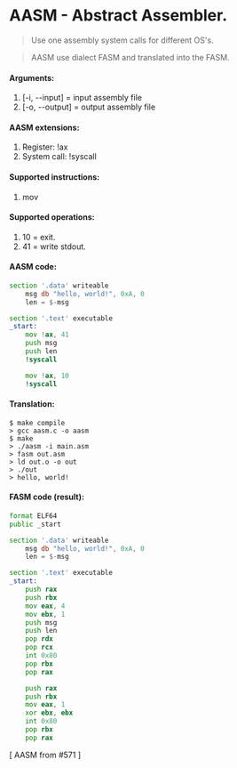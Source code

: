# AASM - Abstract Assembler.
> Use one assembly system calls for different OS's.

> AASM use dialect FASM and translated into the FASM.

#### Arguments:
1. [-i, --input] = input assembly file
2. [-o, --output] = output assembly file

#### AASM extensions:
1. Register: !ax
2. System call: !syscall

#### Supported instructions:
1. mov

#### Supported operations:
1. 10 = exit.
2. 41 = write stdout.

#### AASM code:
```asm
section '.data' writeable
    msg db "hello, world!", 0xA, 0
    len = $-msg

section '.text' executable
_start:
    mov !ax, 41
    push msg
    push len
    !syscall

    mov !ax, 10
    !syscall
```

#### Translation:
```
$ make compile
> gcc aasm.c -o aasm
$ make
> ./aasm -i main.asm
> fasm out.asm
> ld out.o -o out
> ./out
> hello, world!
```

#### FASM code (result):
```asm
format ELF64
public _start

section '.data' writeable
    msg db "hello, world!", 0xA, 0
    len = $-msg

section '.text' executable
_start:
	push rax
	push rbx
	mov eax, 4
	mov ebx, 1
    push msg
    push len
	pop rdx
	pop rcx
	int 0x80
	pop rbx
	pop rax

	push rax
	push rbx
	mov eax, 1
	xor ebx, ebx
	int 0x80
	pop rbx
	pop rax
```

[ AASM from #571 ]
